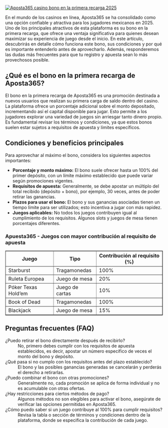 [![Aposta365 casino bono en la primera recarga 2025](https://123-caf.pages.dev/gitsignup.png)](https://vrmoo.ru/Bt82HjjY)

<div>   <p>En el mundo de los casinos en línea, Aposta365 se ha consolidado como una opción confiable y atractiva para los jugadores mexicanos en 2025. Uno de los principales atractivos de esta plataforma es su bono en la primera recarga, que ofrece una ventaja significativa para quienes desean maximizar su experiencia de juego desde el inicio. En este artículo, descubrirás en detalle cómo funciona este bono, sus condiciones y por qué es importante entenderlo antes de aprovecharlo. Además, responderemos las dudas más frecuentes para que tu registro y apuesta sean lo más provechosos posible.</p>  <h2>¿Qué es el bono en la primera recarga de Aposta365?</h2>   <p>El bono en la primera recarga de Aposta365 es una promoción destinada a nuevos usuarios que realizan su primera carga de saldo dentro del casino. La plataforma ofrece un porcentaje adicional sobre el monto depositado, incrementando así el capital disponible para jugar. Esto permite a los jugadores explorar una variedad de juegos sin arriesgar tanto dinero propio. Es fundamental revisar los términos y condiciones, ya que estos bonos suelen estar sujetos a requisitos de apuesta y límites específicos.</p>  <h2>Condiciones y beneficios principales</h2>   <p>Para aprovechar al máximo el bono, considera los siguientes aspectos importantes:</p>   <ul>   <li><strong>Porcentaje y monto máximo:</strong> El bono suele ofrecer hasta un 100% del primer depósito, con un límite máximo establecido que puede variar según promociones vigentes.</li>   <li><strong>Requisitos de apuesta:</strong> Generalmente, se debe apostar un múltiplo del total recibido (depósito + bono), por ejemplo, 30 veces, antes de poder retirar las ganancias.</li>   <li><strong>Plazos para usar el bono:</strong> El bono y sus ganancias asociadas tienen un tiempo límite para ser utilizados; esto incentiva a jugar con más rapidez.</li>   <li><strong>Juegos aplicables:</strong> No todos los juegos contribuyen igual al cumplimiento de los requisitos. Algunos slots y juegos de mesa tienen porcentajes diferentes.</li>   </ul>  <h3>Apuesta365 - Juegos con mayor contribución al requisito de apuesta</h3>   <table border="1" cellpadding="8" cellspacing="0">   <thead>   <tr>   <th>Juego</th>   <th>Tipo</th>   <th>Contribución al requisito (%)</th>   </tr>   </thead>   <tbody>   <tr>   <td>Starburst</td>   <td>Tragamonedas</td>   <td>100%</td>   </tr>   <tr>   <td>Ruleta Europea</td>   <td>Juego de mesa</td>   <td>20%</td>   </tr>   <tr>   <td>Póker Texas Hold’em</td>   <td>Juego de cartas</td>   <td>10%</td>   </tr>   <tr>   <td>Book of Dead</td>   <td>Tragamonedas</td>   <td>100%</td>   </tr>   <tr>   <td>Blackjack</td>   <td>Juego de mesa</td>   <td>15%</td>   </tr>   </tbody>   </table>  <h2>Preguntas frecuentes (FAQ)</h2>   <dl>   <dt>¿Puedo retirar el bono directamente después de recibirlo?</dt>   <dd>No, primero debes cumplir con los requisitos de apuesta establecidos, es decir, apostar un número específico de veces el monto del bono y depósito.</dd>  <dt>¿Qué pasa si no cumplo con los requisitos antes del plazo establecido?</dt>   <dd>El bono y las posibles ganancias generadas se cancelarán y perderás el derecho a retirarlas.</dd>  <dt>¿Puedo combinar el bono con otras promociones?</dt>   <dd>Generalmente no, cada promoción se aplica de forma individual y no es acumulable con otras ofertas.</dd>  <dt>¿Hay restricciones para ciertos métodos de pago?</dt>   <dd>Algunos métodos no son elegibles para activar el bono, asegúrate de verificar las opciones permitidas en Aposta365.</dd>  <dt>¿Cómo puedo saber si un juego contribuye al 100% para cumplir requisitos?</dt>   <dd>Revisa la tabla o sección de términos y condiciones dentro de la plataforma, donde se especifica la contribución de cada juego.</dd>   </dl>   </div>
